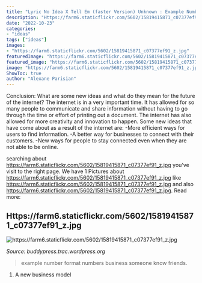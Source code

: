 ```yaml
---
title: "Lyric No Idea X Tell Em (faster Version) Unknown : Example Number Format Numbers Business Someone Know Friends"
description: "Https://farm6.staticflickr.com/5602/15819415871_c07377ef91_z.jpg"
date: "2022-10-23"
categories:
- "ideas"
tags: ["ideas"]
images:
- "https://farm6.staticflickr.com/5602/15819415871_c07377ef91_z.jpg"
featuredImage: "https://farm6.staticflickr.com/5602/15819415871_c07377ef91_z.jpg"
featured_image: "https://farm6.staticflickr.com/5602/15819415871_c07377ef91_z.jpg"
image: "https://farm6.staticflickr.com/5602/15819415871_c07377ef91_z.jpg"
ShowToc: true
author: "Alexane Parisian"
---
```



Conclusion: What are some new ideas and what do they mean for the future of the internet?
The internet is in a very important time. It has allowed for so many people to communicate and share information without having to go through the time or effort of printing out a document. The internet has also allowed for more creativity and innovation to happen. Some new ideas that have come about as a result of the internet are: 
-More efficient ways for users to find information.
-A better way for businesses to connect with their customers. 
-New ways for people to stay connected even when they are not able to be online.

	

		
searching about https://farm6.staticflickr.com/5602/15819415871_c07377ef91_z.jpg you've visit to the right page. We have 1 Pictures about https://farm6.staticflickr.com/5602/15819415871_c07377ef91_z.jpg like https://farm6.staticflickr.com/5602/15819415871_c07377ef91_z.jpg and also https://farm6.staticflickr.com/5602/15819415871_c07377ef91_z.jpg. Read more:
		
    
## Https://farm6.staticflickr.com/5602/15819415871_c07377ef91_z.jpg

<img loading=lazy src="https://farm6.staticflickr.com/5602/15819415871_c07377ef91_z.jpg" onerror="this.onerror=null;this.src='https://tse2.mm.bing.net/th?id=OIP.dxS_1qmS0ErJyCpndZZYqQHaEy&amp;pid=15.1';" alt="https://farm6.staticflickr.com/5602/15819415871_c07377ef91_z.jpg">

_Source: buddypress.trac.wordpress.org_

>example number format numbers business someone know friends. 

	

1. A new business model 

